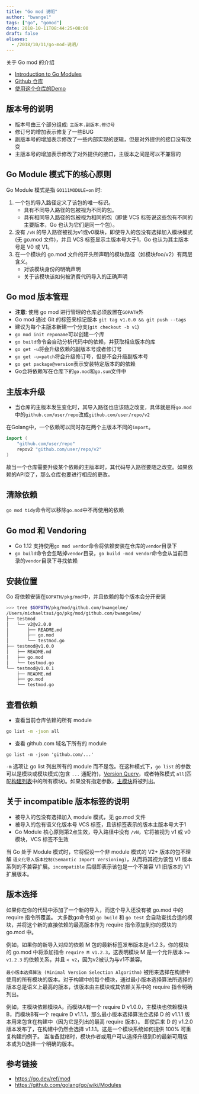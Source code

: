 ```yaml
---
title: "Go mod 说明"
author: "bwangel"
tags: ["go", "gomod"]
date: 2018-10-11T08:44:25+08:00
draft: false
aliases:
  - /2018/10/11/go-mod-说明/
---
```


关于 Go mod 的介绍

<!--more-->

+ [Introduction to Go Modules](https://roberto.selbach.ca/intro-to-go-modules/)
+ [Github 仓库](https://github.com/bwangelme/testmod)
+ [使用这个仓库的Demo](https://github.com/bwangelme/testmod_demo)

## 版本号的说明

+ 版本号由三个部分组成: `主版本.副版本.修订号`
+ 修订号的增加表示修复了一些BUG
+ 副版本号的增加表示修改了一些内部实现的逻辑，但是对外提供的接口没有改变
+ 主版本号的增加表示修改了对外提供的接口，主版本之间是可以不兼容的

## Go Module 模式下的核心原则

Go Module 模式是指 `GO111MODULE=on` 时:

1. 一个包的导入路径定义了该包的唯一标识。
    + 具有不同导入路径的包被视为不同的包。
    + 具有相同导入路径的包被视为相同的包（即使 VCS 标签说这些包有不同的主要版本，Go 也认为它们是同一个包）。
2. 没有 `/vN` 的导入路径被视为v1或v0模块，即使导入的包没有选择加入模块模式(无 go.mod 文件)，并且 VCS 标签显示主版本号大于1，Go 也认为其主版本号是 V0 或 V1。
3. 在一个模块的 go.mod 文件的开头所声明的模块路径（如模块foo/v2）有两层含义。
    + 对该模块身份的明确声明
    + 关于该模块该如何被消费代码导入的正确声明

## Go mod 版本管理

+ __注意__: 使用 go mod 进行管理的仓库必须放置在`GOPATH`外
+ Go mod 通过 Git 的标签来标记版本 `git tag v1.0.0 && git push --tags`
+ 建议为每个主版本新建一个分支(`git checkout -b v1`)
+ `go mod init reponame`可以创建一个库
+ `go build`命令会自动分析代码中的依赖，并获取相应版本的库
+ `go get -u`将会升级依赖的副版本号或者修订号
+ `go get -u=patch`将会升级修订号，但是不会升级副版本号
+ `go get package@version`表示安装特定版本的的依赖
+ Go会将依赖写在仓库下的`go.mod`和`go.sum`文件中

## 主版本升级

+ 当仓库的主版本发生变化时，其导入路径也应该随之改变，具体就是将`go.mod`中的`github.com/user/repo`改成`github.com/user/repo/v2`

在Golang中，一个依赖可以同时存在两个主版本不同的`import`。

```go
import (
    "github.com/user/repo"
    repov2 "github.com/user/repo/v2"
)
```

故当一个仓库需要升级某个依赖的主版本时，其代码导入路径要随之改变。如果依赖的API变了，那么仓库也要进行相应的更改。

## 清除依赖

`go mod tidy`命令可以移除`go.mod`中不再使用的依赖

## Go mod 和 Vendoring

+ Go 1.12 支持使用`go mod verdor`命令将依赖安装在仓库的`vendor`目录下
+ `go build`命令会忽略掉`vendor`目录，`go build -mod vendor`命令会从当前目录的`vendor`目录下寻找依赖

## 安装位置

Go 将依赖安装在`GOPATH/pkg/mod`中，并且依赖的每个版本会分开安装

```sh
>>> tree $GOPATH/pkg/mod/github.com/bwangelme/
/Users/michaeltsui/go/pkg/mod/github.com/bwangelme/
├── testmod
│   └── v2@v2.0.0
│       ├── README.md
│       ├── go.mod
│       └── testmod.go
├── testmod@v1.0.0
│   ├── README.md
│   ├── go.mod
│   └── testmod.go
└── testmod@v1.0.1
    ├── README.md
    ├── go.mod
    └── testmod.go
```

## 查看依赖

+ 查看当前仓库依赖的所有 module

```sh
go list -m -json all
```

+ 查看 github.com 域名下所有的 module

```
go list -m -json 'github.com/...'
```

`-m` 选项让 go list 列出所有的 module 而不是包。在这种模式下，`go list` 的参数可以是模块或模块模式(包含 `...` 通配符)，[Version Query](https://go.dev/ref/mod#version-queries)，或者特殊模式 `all`(匹配[构建列表](https://go.dev/ref/mod#glos-build-list)中的所有模块)。如果没有指定参数，[主模块](https://go.dev/ref/mod#glos-main-module)将被列出。

## 关于 incompatible 版本标签的说明

+ 被导入的包没有选择加入 module 模式，无 go.mod 文件
+ 被导入的包有语义化版本号 VCS 标签，且该标签表示的版本主版本号大于1
+ Go Module 核心原则第2点生效，导入路径中没有 `/vN`，它将被视为 v1 或 v0 模块，VCS 标签不生效

当 Go 处于 Module 模式时，它将假设一个非 module 模式的 V2+ 版本的包不理解 `语义化导入版本控制(Semantic Import Versioning)`，从而将其视为该包 V1 版本系列的不兼容扩展。`incompatible` 后缀即表示该包是一个不兼容 V1 旧版本的 V1 扩展版本。

## 版本选择

如果你在你的代码中添加了一个新的导入，而这个导入还没有被 go.mod 中的 require 指令所覆盖。
大多数go命令如 `go build` 和 `go test` 会自动查找合适的模块，并将这个新的直接依赖的最高版本作为 require 指令添加到你的模块的 go.mod 中。

例如，如果你的新导入对应的依赖 M 包的最新标签发布版本是v1.2.3，你的模块的 go.mod 中将添加指令 `require M v1.2.3`，这表明模块 M 是一个允许版本 `>= v1.2.3` 的依赖关系，并且 `< v2`，因为v2被认为与v1不兼容。

`最小版本选择算法 (Minimal Version Selection Algorithm)` 被用来选择在构建中使用的所有模块的版本。对于构建中的每个模块，通过最小版本选择算法所选择的版本总是语义上最高的版本，该版本由主模块或其依赖关系中的 require 指令明确列出。

例如，主模块依赖模块A，而模块A有一个 require D v1.0.0，主模块也依赖模块B，而模块B有一个 require D v1.1.1，那么最小版本选择算法会选择 D 的 v1.1.1 版本用来包含在构建中（因为它是列出的最高 require 版本）。
即使后来 D 的 v1.2.0 版本发布了，在构建中仍然会选择 v1.1.1。这是一个模块系统如何提供 100% 可重复构建的例子。
当准备就绪时，模块作者或用户可以选择升级到D的最新可用版本或为D选择一个明确的版本。

## 参考链接

+ https://go.dev/ref/mod
+ https://github.com/golang/go/wiki/Modules
